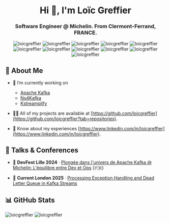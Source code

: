 <div align="center">
  <h1>Hi 👋, I'm Loïc Greffier</h1>
  <h3>Software Engineer @ Michelin. From Clermont-Ferrand, FRANCE.</h3>
  
  <img src="https://img.shields.io/badge/Angular-0F0F11?style=for-the-badge&logo=angular&logoColor=white" alt="loicgreffier" />
  <img src="https://img.shields.io/badge/Docker-2496EF?style=for-the-badge&logo=docker&logoColor=white" alt="loicgreffier" />
  <img src="https://img.shields.io/badge/GitHub-181717?style=for-the-badge&logo=github&logoColor=white" alt="loicgreffier" />
  <img src="https://img.shields.io/badge/GitHub%20Copilot-000000?style=for-the-badge&logo=githubcopilot&logoColor=white" alt="loicgreffier" />
  <img src="https://img.shields.io/badge/GitLab-FC6D26?style=for-the-badge&logo=gitlab&logoColor=white" alt="loicgreffier" />
  <img src="https://img.shields.io/badge/Apache%20Kafka-231F20?style=for-the-badge&logo=apachekafka&logoColor=white" alt="loicgreffier" />
  <img src="https://img.shields.io/badge/Kubernetes-326CE5?style=for-the-badge&logo=kubernetes&logoColor=white" alt="loicgreffier" />
  <img src="https://img.shields.io/badge/PostgreSQL-4169E1?style=for-the-badge&logo=postgresql&logoColor=white" alt="loicgreffier" />
  <img src="https://img.shields.io/badge/Tailwind%20CSS-06B6D4?style=for-the-badge&logo=tailwindcss&logoColor=white" alt="loicgreffier" />
  <img src="https://img.shields.io/badge/Spring%20Boot-6DB33F?style=for-the-badge&logo=springboot&logoColor=white" alt="loicgreffier" />
  <img src="https://img.shields.io/badge/Vault-FFEC6E?style=for-the-badge&logo=vault&logoColor=black" alt="loicgreffier" />
</div>

## 🚀 About Me

- 🔭 I’m currently working on
  - [Apache Kafka](https://github.com/apache/kafka)
  - [Ns4Kafka](https://github.com/michelin/ns4kafka)
  - [Kstreamplify](https://github.com/michelin/kstreamplify)

- 👨‍💻 All of my projects are available at [https://github.com/loicgreffier](https://github.com/loicgreffier?tab=repositories).

- 📄 Know about my experiences [https://www.linkedin.com/in/loicgreffier](https://www.linkedin.com/in/loicgreffier).

## 🎤 Talks & Conferences 

- 🎥 **DevFest Lille 2024** · [Plongée dans l'univers de Apache Kafka @ Michelin: L'équilibre entre Dev et Ops](https://www.youtube.com/watch?v=gbzm4vqnVl8) (🇫🇷)
  
- 🎥 **Current London 2025** · [Processing Exception Handling and Dead Letter Queue in Kafka Streams](https://current.confluent.io/post-conference-videos-2025/processing-exception-handling-and-dead-letter-queue-in-kafka-streams-lnd25)

## 📊 GitHub Stats

<img src="https://github-readme-stats.vercel.app/api?username=loicgreffier&show_icons=true&locale=en&custom_title=GitHub%20Stats&bg_color=30,0f0c29,302b63,24243e&title_color=fff&text_color=fff&icon_color=fff" alt="loicgreffier" />
<img src="https://github-contributor-stats.vercel.app/api?username=loicgreffier&limit=5&theme=dark&combine_all_yearly_contributions=true" alt="loicgreffier" />
